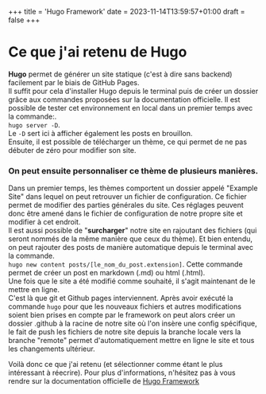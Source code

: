 +++
title = 'Hugo Framework'
date = 2023-11-14T13:59:57+01:00
draft = false
+++

# Ce que j'ai retenu de Hugo
**Hugo** permet de générer un site statique (c'est à dire sans backend) facilement par le biais de GitHub Pages.  
Il suffit pour cela d'installer Hugo depuis le terminal puis de créer un dossier grâce aux commandes proposées sur la documentation officielle. 
Il est possible de tester cet environnement en local dans un premier temps avec la commande:.  
````hugo server -D````.  
Le ````-D```` sert ici à afficher également les posts en brouillon.  
Ensuite, il est possible de télécharger un thème, ce qui permet de ne pas débuter de zéro pour modifier son site. 
### On peut ensuite personnaliser ce thème de plusieurs manières. 
Dans un premier temps, les thèmes comportent un dossier appelé "Example Site" dans lequel on peut retrouver un fichier de configuration. Ce fichier permet de modifier des parties générales du site. Ces réglages peuvent donc être amené dans le fichier de configuration de notre propre site et modifier à cet endroit.  
Il est aussi possible de "**surcharger**" notre site en rajoutant des fichiers (qui seront nommés de la même manière que ceux du thème). 
Et bien entendu, on peut rajouter des posts de manière automatique depuis le terminal avec la commande.   
````hugo new content posts/[le_nom_du_post.extension]````.
Cette commande permet de créer un post en markdown (.md) ou html (.html).\
Une fois que le site a été modifié comme souhaité, il s'agit maintenant de le mettre en ligne.  
C'est là que git et Github pages interviennent. Après avoir exécuté la commande ````hugo```` pour que les nouveaux fichiers et autres modifications soient bien prises en compte par le framework on peut alors créer un dossier .github à la racine de notre site où l'on insère une config spécifique, le fait de push les fichiers de notre site depuis la branche locale vers la branche "remote" permet d'automatiquement mettre en ligne le site et tous les changements ultérieur.  

Voilà donc ce que j'ai retenu (et sélectionner comme étant le plus intéressant à réecrire). Pour plus d'informations, n'hésitez pas à vous rendre sur la documentation officielle de [Hugo Framework](https://gohugo.io/)


